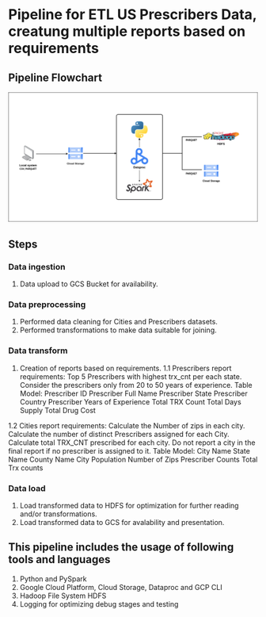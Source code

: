 # Pipeline for ETL US Prescribers Data, creatung multiple reports based on requirements

## Pipeline Flowchart
![Pipeline Flowchart](pipeline_flowchart.png "Pipeline Flowchart")

## Steps
### Data ingestion
1. Data upload to GCS Bucket for availability.  

### Data preprocessing
1. Performed data cleaning for Cities and Prescribers datasets.
2. Performed transformations to make data suitable for joining.  

### Data transform
1. Creation of reports based on requirements.
1.1 Prescribers report requirements:
    Top 5 Prescribers with highest trx_cnt per each state.
    Consider the prescribers only from 20 to 50 years of experience.
    Table Model:
      Prescriber ID
      Prescriber Full Name
      Prescriber State
      Prescriber Country
      Prescriber Years of Experience
      Total TRX Count
      Total Days Supply
      Total Drug Cost

1.2 Cities report requirements:
    Calculate the Number of zips in each city.
    Calculate the number of distinct Prescribers assigned for each City.
    Calculate total TRX_CNT prescribed for each city.
    Do not report a city in the final report if no prescriber is assigned to it.
    Table Model:
       City Name
       State Name
       County Name
       City Population
       Number of Zips
       Prescriber Counts
       Total Trx counts

### Data load
1. Load transformed data to HDFS for optimization for further reading and/or transformations.
2. Load transformed data to GCS for avalability and presentation.

## This pipeline includes the usage of following tools and languages
1. Python and PySpark
2. Google Cloud Platform, Cloud Storage, Dataproc and GCP CLI
3. Hadoop File System HDFS
4. Logging for optimizing debug stages and testing
